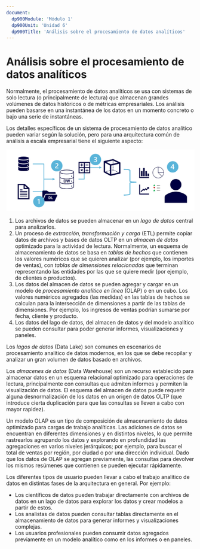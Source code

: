 ```yaml
---
document:
  dp900Module: 'Módulo 1'
  dp900Unit: 'Unidad 6'
  dp900Title: 'Análisis sobre el procesamiento de datos analíticos'
---
```


# Análisis sobre el procesamiento de datos analíticos

Normalmente, el procesamiento de datos analíticos se usa con sistemas de solo lectura (o principalmente de lectura) que almacenan grandes volúmenes de datos históricos o de métricas empresariales. Los análisis pueden basarse en una instantánea de los datos en un momento concreto o bajo una serie de instantáneas.

Los detalles específicos de un sistema de procesamiento de datos analítico pueden variar según la solución, pero para una arquitectura común de análisis a escala empresarial tiene el siguiente aspecto:

![Procesamiento tanalítico](../img/06-analytical-processing.png)

1. Los archivos de datos se pueden almacenar en un _lago de datos_ central para analizarlos.
1. Un proceso de _extracción, transformación y carga_ (ETL) permite copiar datos de archivos y bases de datos OLTP en un _almacen de datos_ optimizado para la actividad de lectura. Normalmente, un esquema de almacenamiento de datos se basa en _tablas de hechos_ que contienen los valores numéricos que se quieren analizar (por ejemplo, los importes de ventas), con _tablas de dimensiones relacionadas_ que terminan representando las entidades por las que se quiere medir (por ejemplo, de clientes o productos).
1. Los datos del almacen de datos se pueden agregar y cargar en un modelo de _procesamiento analítico en línea_ (OLAP) o en un cubo. Los valores numéricos agregados (las medidas) en las tablas de hechos se calculan para la intersección de dimensiones a partir de las tablas de dimensiones. Por ejemplo, los ingresos de ventas podrían sumarse por fecha, cliente y producto.
1. Los datos del lago de datos, del almacen de datos y del modelo analítico se pueden consultar para poder generar informes, visualizaciones y paneles.

Los _lagos de datos_ (Data Lake) son comunes en escenarios de procesamiento analítico de datos modernos, en los que se debe recopilar y analizar un gran volumen de datos basado en archivos.

Los _almacenes de datos_ (Data Warehouse) son un recurso establecido para almacenar datos en un esquema relacional optimizado para operaciones de lectura, principalmente con consultas que admiten informes y permiten la visualización de datos. El esquema del almacen de datos puede requerir alguna desnormalización de los datos en un origen de datos OLTP (que introduce cierta duplicación para que las consultas se lleven a cabo con mayor rapidez).

Un modelo OLAP es un tipo de composición de almacenamiento de datos optimizado para cargas de trabajo analíticas. Las adiciones de datos se encuentran en diferentes dimensiones y en distintos niveles, lo que permite rastrearlos agrupando los datos y explorando en profundidad las agregaciones en varios niveles jerárquicos; por ejemplo, para buscar el total de ventas por región, por ciudad o por una dirección individual. Dado que los datos de OLAP se agregan previamente, las consultas para devolver los mismos resúmenes que contienen se pueden ejecutar rápidamente.

Los diferentes tipos de usuario pueden llevar a cabo el trabajo analítico de datos en distintas fases de la arquitectura en general. Por ejemplo:

* Los científicos de datos pueden trabajar directamente con archivos de datos en un lago de datos para explorar los datos y crear modelos a partir de estos.
* Los analistas de datos pueden consultar tablas directamente en el almacenamiento de datos para generar informes y visualizaciones complejas.
* Los usuarios profesionales pueden consumir datos agregados previamente en un modelo analítico como en los informes o en paneles.
